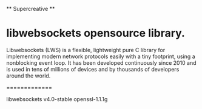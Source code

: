 ** Supercreative **

libwebsockets opensource library.
=============

Libwebsockets (LWS) is a flexible, lightweight pure C library for implementing modern network protocols easily with a tiny footprint, using a nonblocking event loop. It has been developed continuously since 2010 and is used in tens of millions of devices and by thousands of developers around the world.

=============

libwebsockets v4.0-stable
openssl-1.1.1g
